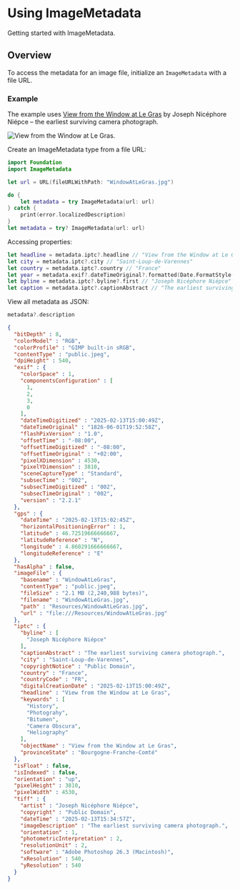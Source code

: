 # Using ImageMetadata

Getting started with ImageMetadata.

## Overview

To access the metadata for an image file, initialize an ``ImageMetadata`` with a file URL.

### Example

The example uses [View from the Window at Le Gras](https://en.wikipedia.org/wiki/View_from_the_Window_at_Le_Gras) by Joseph Nicéphore Niépce – the earliest surviving camera photograph.

![View from the Window at Le Gras.](WindowAtLeGras)

Create an ImageMetadata type from a file URL:

```swift
import Foundation
import ImageMetadata

let url = URL(fileURLWithPath: "WindowAtLeGras.jpg")

do {
    let metadata = try ImageMetadata(url: url)
} catch {
    print(error.localizedDescription)
}
let metadata = try? ImageMetadata(url: url)
```

Accessing properties:

```swift
let headline = metadata.iptc?.headline // "View from the Window at Le Gras"
let city = metadata.iptc?.city // "Saint-Loup-de-Varennes"
let country = metadata.iptc?.country // "France"
let year = metadata.exif?.dateTimeOriginal?.formatted(Date.FormatStyle().year(.defaultDigits)) // "1826"
let byline = metadata.iptc?.byline?.first // "Joseph Nicéphore Niépce"
let caption = metadata.iptc?.captionAbstract // "The earliest surviving camera photograph."
```

View all metadata as JSON:

```swift
metadata?.description
```

```json
{
  "bitDepth" : 8,
  "colorModel" : "RGB",
  "colorProfile" : "GIMP built-in sRGB",
  "contentType" : "public.jpeg",
  "dpiHeight" : 540,
  "exif" : {
    "colorSpace" : 1,
    "componentsConfiguration" : [
      1,
      2,
      3,
      0
    ],
    "dateTimeDigitized" : "2025-02-13T15:00:49Z",
    "dateTimeOriginal" : "1826-06-01T19:52:58Z",
    "flashPixVersion" : "1.0",
    "offsetTime" : "-08:00",
    "offsetTimeDigitized" : "-08:00",
    "offsetTimeOriginal" : "+02:00",
    "pixelXDimension" : 4530,
    "pixelYDimension" : 3810,
    "sceneCaptureType" : "Standard",
    "subsecTime" : "002",
    "subsecTimeDigitized" : "002",
    "subsecTimeOriginal" : "002",
    "version" : "2.2.1"
  },
  "gps" : {
    "dateTime" : "2025-02-13T15:02:45Z",
    "horizontalPositioningError" : 1,
    "latitude" : 46.72519666666667,
    "latitudeReference" : "N",
    "longitude" : 4.860291666666667,
    "longitudeReference" : "E"
  },
  "hasAlpha" : false,
  "imageFile" : {
    "basename" : "WindowAtLeGras",
    "contentType" : "public.jpeg",
    "fileSize" : "2.1 MB (2,240,988 bytes)",
    "filename" : "WindowAtLeGras.jpg",
    "path" : "Resources/WindowAtLeGras.jpg",
    "url" : "file:///Resources/WindowAtLeGras.jpg"
  },
  "iptc" : {
    "byline" : [
      "Joseph Nicéphore Niépce"
    ],
    "captionAbstract" : "The earliest surviving camera photograph.",
    "city" : "Saint-Loup-de-Varennes",
    "copyrightNotice" : "Public Domain",
    "country" : "France",
    "countryCode" : "FR",
    "digitalCreationDate" : "2025-02-13T15:00:49Z",
    "headline" : "View from the Window at Le Gras",
    "keywords" : [
      "History",
      "Photograhy",
      "Bitumen",
      "Camera Obscura",
      "Heliography"
    ],
    "objectName" : "View from the Window at Le Gras",
    "provinceState" : "Bourgogne-Franche-Comté"
  },
  "isFloat" : false,
  "isIndexed" : false,
  "orientation" : "up",
  "pixelHeight" : 3810,
  "pixelWidth" : 4530,
  "tiff" : {
    "artist" : "Joseph Nicéphore Niépce",
    "copyright" : "Public Domain",
    "dateTime" : "2025-02-13T15:34:57Z",
    "imageDescription" : "The earliest surviving camera photograph.",
    "orientation" : 1,
    "photometricInterpretation" : 2,
    "resolutionUnit" : 2,
    "software" : "Adobe Photoshop 26.3 (Macintosh)",
    "xResolution" : 540,
    "yResolution" : 540
  }
}
```


